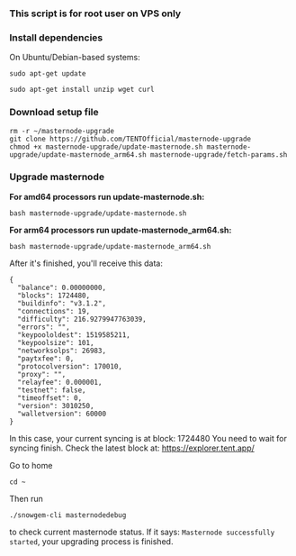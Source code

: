 ### This script is for root user on VPS only

### Install dependencies

On Ubuntu/Debian-based systems:
```
sudo apt-get update
```
```
sudo apt-get install unzip wget curl
```

### Download setup file
```
rm -r ~/masternode-upgrade
git clone https://github.com/TENTOfficial/masternode-upgrade
chmod +x masternode-upgrade/update-masternode.sh masternode-upgrade/update-masternode_arm64.sh masternode-upgrade/fetch-params.sh
```

### Upgrade masternode
**For amd64 processors run update-masternode.sh:**
```
bash masternode-upgrade/update-masternode.sh
```
**For arm64 processors run update-masternode_arm64.sh:**
```
bash masternode-upgrade/update-masternode_arm64.sh
```

After it's finished, you'll receive this data:
```
{
  "balance": 0.00000000,
  "blocks": 1724480,
  "buildinfo": "v3.1.2",
  "connections": 19,
  "difficulty": 216.9279947763039,
  "errors": "",
  "keypoololdest": 1519585211,
  "keypoolsize": 101,
  "networksolps": 26983,
  "paytxfee": 0,
  "protocolversion": 170010,
  "proxy": "",
  "relayfee": 0.000001,
  "testnet": false,
  "timeoffset": 0,
  "version": 3010250,
  "walletversion": 60000
}
```

In this case, your current syncing is at block: 1724480
You need to wait for syncing finish. Check the latest block at: https://explorer.tent.app/

Go to home
```
cd ~
```

Then run 
```
./snowgem-cli masternodedebug
```

to check current masternode status.
If it says: ``Masternode successfully started``, your upgrading process is finished.

